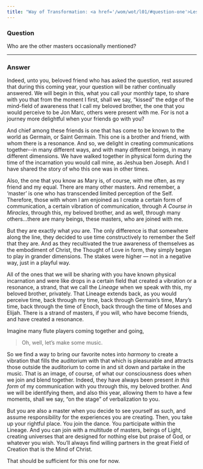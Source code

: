 ```yaml
---
title: "Way of Transformation: <a href='/wom/wot/l01/#question-one'>Lesson One</a> - <small>Question One</small>"
---
```


### Question

Who are the other masters occasionally mentioned?

---

### Answer

Indeed, unto you, beloved friend who has asked the question, rest
assured that during this coming year, your question will be rather
continually answered. We will begin in this, what you call your monthly
tape, to share with you that from the moment I first, shall we say,
“kissed” the edge of the mind-field of awareness that I call my beloved
brother, the one that you would perceive to be Jon Marc, others were
present with me. For is not a journey more delightful when your friends
go with you?

And chief among these friends is one that has come to be known to the
world as Germain, or Saint Germain. This one is a brother and friend,
with whom there is a resonance. And so, we delight in creating
communications together--in many different ways, and with many different
beings, in many different dimensions.  We have walked together in
physical form during the time of the incarnation you would call mine, as
Jeshua ben Joseph. And I have shared the story of who this one was in
other times.

Also, the one that you know as Mary is, of course, with me often, as my
friend and my equal. There are many other masters. And remember, a
‘master’ is one who has transcended limited perception of the Self.
Therefore, those with whom I am enjoined as I create a certain form of
communication, a certain vibration of communication, through *A Course
in Miracles*, through this, my beloved brother, and as well, through
many others...there are many beings, these masters, who are joined with
me.

But they are exactly what *you* are. The only difference is that somewhere
along the line, they decided to use time constructively to remember the Self
that they are. And as they recultivated the true awareness of themselves as the
embodiment of Christ, the Thought of Love in form, they simply began to play in
grander dimensions. The stakes were higher — not in a negative way, just in
a playful way.

All of the ones that we will be sharing with you have known physical
incarnation and were like drops in a certain field that created a vibration or
a resonance, a strand, that we call the *Lineage* when we speak with this, my
beloved brother, privately. That Lineage extends back, as you would perceive
time, back through my time, back through Germain’s time, Mary’s time, back
through the time of Enoch, back through the time of Moses and Elijah. There is
a strand of masters, if you will, who have become friends, and have created
a resonance.

Imagine many flute players coming together and going,

> Oh, well, let’s make some music.

So we find a way to bring our favorite notes into *harmony* to create
a vibration that fills the auditorium with that which is pleasurable and
attracts those outside the auditorium to come in and sit down and partake in
the music. That is an image, of course, of what our consciousness does when we
join and blend together. Indeed, they have always been present *in this form*
of my communication with you through this, my beloved brother. And we will be
identifying them, and also this year, allowing them to have a few moments,
shall we say, “on the stage” of verbalization to you.

But you are also a master when you decide to see yourself as such, and assume
responsibility for the experiences you are creating. Then, you take up your
rightful place. You join the dance. You participate within the Lineage. And you
can join with a multitude of masters, beings of Light, creating universes that
are designed for nothing else but praise of God, or whatever you wish. You’ll
always find willing partners in the great Field of Creation that is the Mind of
Christ.

That should be sufficient for this one for now.

